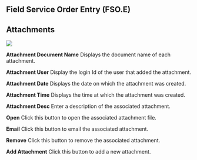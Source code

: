 ##  Field Service Order Entry (FSO.E)

<PageHeader />

##  Attachments

![](images/FSO-E-7.jpg)

**Attachment Document Name** Displays the document name of each attachment.  
  
**Attachment User** Display the login Id of the user that added the
attachment.  
  
**Attachment Date** Displays the date on which the attachment was created.  
  
**Attachment Time** Displays the time at which the attachment was created.  
  
**Attachment Desc** Enter a description of the associated attachment.  
  
**Open** Click this button to open the associated attachment file.  
  
**Email** Click this button to email the associated attachment.  
  
**Remove** Click this button to remove the associated attachment.  
  
**Add Attachment** Click this button to add a new attachment.  
  
  
<badge text= "Version 8.10.57" vertical="middle" />

<PageFooter />